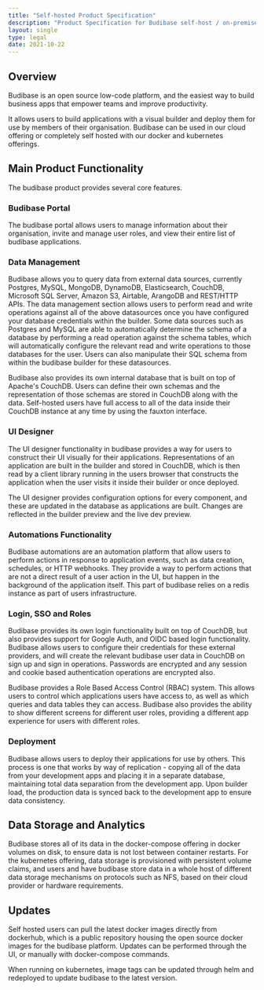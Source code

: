 ```yaml
---
title: "Self-hosted Product Specification"
description: "Product Specification for Budibase self-host / on-premise"
layout: single
type: legal
date: 2021-10-22
---
```


## Overview

Budibase is an open source low-code platform, and the easiest way to build business apps that empower teams and improve productivity.

It allows users to build applications with a visual builder and deploy them for use by members of their organisation. Budibase can be used in our cloud offering or completely self hosted with our docker and kubernetes offerings.


## Main Product Functionality

The budibase product provides several core features.


### Budibase Portal

The budibase portal allows users to manage information about their organisation, invite and manage user roles, and view their entire list of budibase applications.


### Data Management

Budibase allows you to query data from external data sources, currently Postgres, MySQL, MongoDB, DynamoDB, Elasticsearch, CouchDB, Microsoft SQL Server, Amazon S3, Airtable, ArangoDB and REST/HTTP APIs. The data management section allows users to perform read and write operations against all of the above datasources once you have configured your database credentials within the builder. Some data sources such as Postgres and MySQL are able to automatically determine the schema of a database by performing a read operation against the schema tables, which will automatically configure the relevant read and write operations to those databases for the user. Users can also manipulate their SQL schema from within the budibase builder for these datasources. 


Budibase also provides its own internal database that is built on top of Apache's CouchDB. Users can define their own schemas and the representation of those schemas are stored in CouchDB along with the data. Self-hosted users have full access to all of the data inside their CouchDB instance at any time by using the fauxton interface.


### UI Designer

The UI designer functionality in budibase provides a way for users to construct their UI visually for their applications. Representations of an application are built in the builder and stored in CouchDB, which is then read by a client library running in the users browser that constructs the application when the user visits it inside their builder or once deployed. 

The UI designer provides configuration options for every component, and these are updated in the database as applications are built. Changes are reflected in the builder preview and the live dev preview. 


### Automations Functionality

Budibase automations are an automation platform that allow users to perform actions in response to application events, such as data creation, schedules, or HTTP webhooks. They provide a way to perform actions that are not a direct result of a user action in the UI, but happen in the background of the application itself. This part of budibase relies on a redis instance as part of users infrastructure.


### Login, SSO and Roles

Budibase provides its own login functionality built on top of CouchDB, but also provides support for Google Auth, and OIDC based login functionality. Budibase allows users to configure their credentials for these external providers, and will create the relevant budibase user data in CouchDB on sign up and sign in operations. Passwords are encrypted and any session and cookie based authentication operations are encrypted also.

Budibase provides a Role Based Access Control (RBAC) system. This allows users to control which applications users have access to, as well as which queries and data tables they can access. Budibase also provides the ability to show different screens for different user roles, providing a different app experience for users with different roles.


### Deployment

Budibase allows users to deploy their applications for use by others. This process is one that works by way of replication - copying all of the data from your development apps and placing it in a separate database, maintaining total data separation from the development app. Upon builder load, the production data is synced back to the development app to ensure data consistency.


## Data Storage and Analytics

Budibase stores all of its data in the docker-compose offering in docker volumes on disk, to ensure data is not lost between container restarts. For the kubernetes offering, data storage is provisioned with persistent volume claims, and users and have budibase store data in a whole host of different data storage mechanisms on protocols such as NFS, based on their cloud provider or hardware requirements.


## Updates

Self hosted users can pull the latest docker images directly from dockerhub, which is a public repository housing the open source docker images for the budibase platform. Updates can be performed through the UI, or manually with docker-compose commands.

When running on kubernetes, image tags can be updated through helm and redeployed to update budibase to the latest version.
